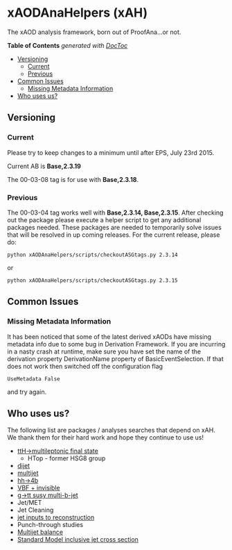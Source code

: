 # xAODAnaHelpers (xAH)

The xAOD analysis framework, born out of ProofAna...or not.

<!-- START doctoc generated TOC please keep comment here to allow auto update -->
<!-- DON'T EDIT THIS SECTION, INSTEAD RE-RUN doctoc TO UPDATE -->
**Table of Contents**  *generated with [DocToc](https://github.com/thlorenz/doctoc)*

- [Versioning](#versioning)
  - [Current](#current)
  - [Previous](#previous)
- [Common Issues](#common-issues)
  - [Missing Metadata Information](#missing-metadata-information)
- [Who uses us?](#who-uses-us)

<!-- END doctoc generated TOC please keep comment here to allow auto update -->

## Versioning

### Current
Please try to keep changes to a minimum until after EPS, July 23rd 2015.

Current AB is **Base,2.3.19**

The 00-03-08 tag is for use with **Base,2.3.18**.

### Previous

The 00-03-04 tag works well with **Base,2.3.14, Base,2.3.15**. After checking out the package please execute a helper script to get any additional packages needed.
These packages are needed to temporarily solve issues that will be resolved in up coming releases.
For the current release, please do:
```
python xAODAnaHelpers/scripts/checkoutASGtags.py 2.3.14
```

or

```
python xAODAnaHelpers/scripts/checkoutASGtags.py 2.3.15
```

## Common Issues

### Missing Metadata Information

It has been noticed that some of the latest derived xAODs have missing metadata info due to some bug in Derivation Framework. If you are incurring in a nasty crash at runtime, make sure you have set the name of the derivation property DerivationName property of BasicEventSelection.  If that does not work then switched off the configuration flag

```
UseMetadata False
```

and try again.

## Who uses us?

The following list are packages / analyses searches that depend on xAH. We thank them for their hard work and hope they continue to use us!

- [ttH->multileptonic final state](https://github.com/mmilesi/HTopMultilepAnalysis)
  - HTop - former HSG8 group
- [dijet](https://twiki.cern.ch/twiki/bin/view/AtlasProtected/ExoticDijets2015)
- [multijet](https://twiki.cern.ch/twiki/bin/view/AtlasProtected/ExoticMultiJetRun2)
- [hh->4b](https://twiki.cern.ch/twiki/bin/view/AtlasProtected/XtoYYtobbbbRun2)
- [VBF + invisible](https://twiki.cern.ch/twiki/bin/view/AtlasProtected/HiggsInvisibleRun2)
- [g->tt susy multi-b-jet](https://github.com/kratsg/TheAccountant)
- Jet/MET
- Jet Cleaning
- [jet inputs to reconstruction](https://twiki.cern.ch/twiki/bin/viewauth/AtlasProtected/JetInputsCONF2015)
- Punch-through studies
- [Multijet balance](https://twiki.cern.ch/twiki/bin/viewauth/AtlasProtected/MultijetBalanceRunIIFramework)
- [Standard Model inclusive jet cross section](https://twiki.cern.ch/twiki/bin/viewauth/AtlasProtected/InclusiveJetCrossSection)
